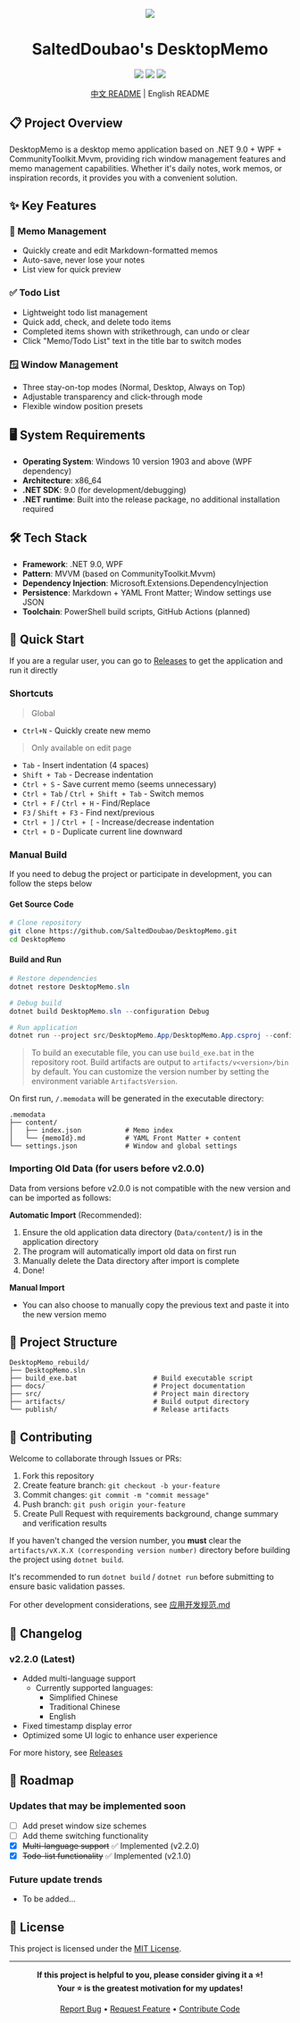 <p align="center">
  <img src="src/images/logo.ico" />
</p>
<h1 align="center">SaltedDoubao's DesktopMemo</h1>

<div align="center">

<img src="https://img.shields.io/badge/.NET-9.0-purple" />
<img src="https://img.shields.io/badge/Platform-Windows-blue" />
<img src="https://img.shields.io/badge/License-MIT-green" />

[中文 README](README_zh.md) | English README

</div>

## 📋 Project Overview

DesktopMemo is a desktop memo application based on .NET 9.0 + WPF + CommunityToolkit.Mvvm, providing rich window management features and memo management capabilities. Whether it's daily notes, work memos, or inspiration records, it provides you with a convenient solution.

## ✨ Key Features

### 📝 Memo Management
- Quickly create and edit Markdown-formatted memos
- Auto-save, never lose your notes
- List view for quick preview

### ✅ Todo List
- Lightweight todo list management
- Quick add, check, and delete todo items
- Completed items shown with strikethrough, can undo or clear
- Click "Memo/Todo List" text in the title bar to switch modes

### 🪟 Window Management
- Three stay-on-top modes (Normal, Desktop, Always on Top)
- Adjustable transparency and click-through mode
- Flexible window position presets

## 🖥️ System Requirements

- **Operating System**: Windows 10 version 1903 and above (WPF dependency)
- **Architecture**: x86_64
- **.NET SDK**: 9.0 (for development/debugging)
- **.NET runtime**: Built into the release package, no additional installation required

## 🛠️ Tech Stack

- **Framework**: .NET 9.0, WPF
- **Pattern**: MVVM (based on CommunityToolkit.Mvvm)
- **Dependency Injection**: Microsoft.Extensions.DependencyInjection
- **Persistence**: Markdown + YAML Front Matter; Window settings use JSON
- **Toolchain**: PowerShell build scripts, GitHub Actions (planned)

## 🚀 Quick Start

If you are a regular user, you can go to [Releases](../../releases) to get the application and run it directly

### Shortcuts

> Global
- `Ctrl+N` - Quickly create new memo
> Only available on edit page
- `Tab` - Insert indentation (4 spaces)
- `Shift + Tab` - Decrease indentation
- `Ctrl + S` - Save current memo (seems unnecessary)
- `Ctrl + Tab` / `Ctrl + Shift + Tab` - Switch memos
- `Ctrl + F` / `Ctrl + H` - Find/Replace
- `F3` / `Shift + F3` - Find next/previous
- `Ctrl + ]` / `Ctrl + [` - Increase/decrease indentation
- `Ctrl + D` - Duplicate current line downward

### Manual Build
If you need to debug the project or participate in development, you can follow the steps below

#### Get Source Code

```bash
# Clone repository
git clone https://github.com/SaltedDoubao/DesktopMemo.git
cd DesktopMemo
```

#### Build and Run

```powershell
# Restore dependencies
dotnet restore DesktopMemo.sln

# Debug build
dotnet build DesktopMemo.sln --configuration Debug

# Run application
dotnet run --project src/DesktopMemo.App/DesktopMemo.App.csproj --configuration Debug
```

> To build an executable file, you can use `build_exe.bat` in the repository root. Build artifacts are output to `artifacts/v<version>/bin` by default. You can customize the version number by setting the environment variable `ArtifactsVersion`.

On first run, `/.memodata` will be generated in the executable directory:

```
.memodata
├── content/
│   ├── index.json           # Memo index
│   └── {memoId}.md          # YAML Front Matter + content
└── settings.json            # Window and global settings
```

### Importing Old Data (for users before v2.0.0)

Data from versions before v2.0.0 is not compatible with the new version and can be imported as follows:

**Automatic Import** (Recommended):
1. Ensure the old application data directory (`Data/content/`) is in the application directory
2. The program will automatically import old data on first run
3. Manually delete the Data directory after import is complete
4. Done!

**Manual Import**
* You can also choose to manually copy the previous text and paste it into the new version memo

## 🧭 Project Structure

```
DesktopMemo_rebuild/
├── DesktopMemo.sln
├── build_exe.bat                   # Build executable script
├── docs/                           # Project documentation
├── src/                            # Project main directory
├── artifacts/                      # Build output directory
└── publish/                        # Release artifacts
```

## 🤝 Contributing

Welcome to collaborate through Issues or PRs:

1. Fork this repository
2. Create feature branch: `git checkout -b your-feature`
3. Commit changes: `git commit -m "commit message"`
4. Push branch: `git push origin your-feature`
5. Create Pull Request with requirements background, change summary and verification results

If you haven't changed the version number, you **must** clear the `artifacts/vX.X.X (corresponding version number)` directory before building the project using `dotnet build`.

It's recommended to run `dotnet build` / `dotnet run` before submitting to ensure basic validation passes.

For other development considerations, see [应用开发规范.md](docs/应用开发规范.md)

## 📝 Changelog

### v2.2.0 (Latest)
- Added multi-language support
  - Currently supported languages: 
    - Simplified Chinese
    - Traditional Chinese
    - English
- Fixed timestamp display error
- Optimized some UI logic to enhance user experience

For more history, see [Releases](../../releases)

## 🚧 Roadmap

### Updates that may be implemented soon
- [ ] Add preset window size schemes
- [ ] Add theme switching functionality
- [x] ~~Multi-language support~~ ✅ Implemented (v2.2.0)
- [x] ~~Todo-list functionality~~ ✅ Implemented (v2.1.0)

### Future update trends
- To be added...

## 📄 License

This project is licensed under the [MIT License](LICENSE).

---

<div align="center">

**If this project is helpful to you, please consider giving it a ⭐!**\
**Your ⭐ is the greatest motivation for my updates!**

[Report Bug](../../issues) • [Request Feature](../../issues) • [Contribute Code](../../pulls)

</div>
